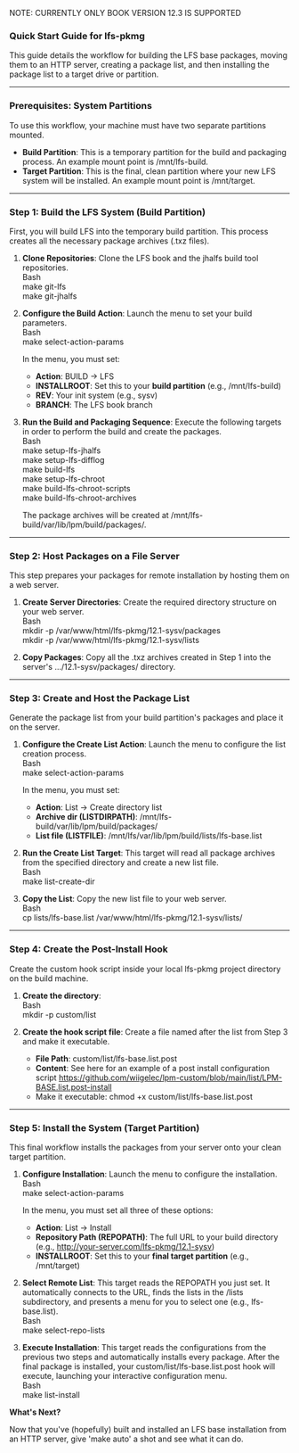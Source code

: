 NOTE: CURRENTLY ONLY BOOK VERSION 12.3 IS SUPPORTED

### **Quick Start Guide for lfs-pkmg**

This guide details the workflow for building the LFS base packages, moving them to an HTTP server, creating a package list, and then installing the package list to a target drive or partition.

---

### **Prerequisites: System Partitions**

To use this workflow, your machine must have two separate partitions mounted.

* **Build Partition**: This is a temporary partition for the build and packaging process. An example mount point is /mnt/lfs-build.  
* **Target Partition**: This is the final, clean partition where your new LFS system will be installed. An example mount point is /mnt/target.

---

### **Step 1: Build the LFS System (Build Partition)**

First, you will build LFS into the temporary build partition. This process creates all the necessary package archives (.txz files).

1. **Clone Repositories**: Clone the LFS book and the jhalfs build tool repositories.  
   Bash  
   make git-lfs  
   make git-jhalfs

2. **Configure the Build Action**: Launch the menu to set your build parameters.  
   Bash  
   make select-action-params

   In the menu, you must set:  
   * **Action**: BUILD \-\> LFS  
   * **INSTALLROOT**: Set this to your **build partition** (e.g., /mnt/lfs-build)  
   * **REV**: Your init system (e.g., sysv)  
   * **BRANCH**: The LFS book branch  
3. **Run the Build and Packaging Sequence**: Execute the following targets in order to perform the build and create the packages.  
   Bash  
   make setup-lfs-jhalfs  
   make setup-lfs-difflog  
   make build-lfs  
   make setup-lfs-chroot  
   make build-lfs-chroot-scripts  
   make build-lfs-chroot-archives

   The package archives will be created at /mnt/lfs-build/var/lib/lpm/build/packages/.

---

### **Step 2: Host Packages on a File Server**

This step prepares your packages for remote installation by hosting them on a web server.

1. **Create Server Directories**: Create the required directory structure on your web server.  
   Bash  
   mkdir \-p /var/www/html/lfs-pkmg/12.1-sysv/packages  
   mkdir \-p /var/www/html/lfs-pkmg/12.1-sysv/lists

2. **Copy Packages**: Copy all the .txz archives created in Step 1 into the server's .../12.1-sysv/packages/ directory.

---

### **Step 3: Create and Host the Package List**

Generate the package list from your build partition's packages and place it on the server.

1. **Configure the Create List Action**: Launch the menu to configure the list creation process.  
   Bash  
   make select-action-params

   In the menu, you must set:  
   * **Action**: List \-\> Create directory list  
   * **Archive dir (LISTDIRPATH)**: /mnt/lfs-build/var/lib/lpm/build/packages/  
   * **List file (LISTFILE)**: /mnt/lfs/var/lib/lpm/build/lists/lfs-base.list  
2. **Run the Create List Target**: This target will read all package archives from the specified directory and create a new list file.  
   Bash  
   make list-create-dir

3. **Copy the List**: Copy the new list file to your web server.  
   Bash  
   cp lists/lfs-base.list /var/www/html/lfs-pkmg/12.1-sysv/lists/

---

### **Step 4: Create the Post-Install Hook**

Create the custom hook script inside your local lfs-pkmg project directory on the build machine.

1. **Create the directory**:  
   Bash  
   mkdir \-p custom/list

2. **Create the hook script file**: Create a file named after the list from Step 3 and make it executable.  
   * **File Path**: custom/list/lfs-base.list.post  
   * **Content**: See here for an example of a post install configuration script https://github.com/wiigelec/lpm-custom/blob/main/list/LPM-BASE.list.post-install
   * Make it executable: chmod \+x custom/list/lfs-base.list.post

---

### **Step 5: Install the System (Target Partition)**

This final workflow installs the packages from your server onto your clean target partition.

1. **Configure Installation**: Launch the menu to configure the installation.  
   Bash  
   make select-action-params

   In the menu, you must set all three of these options:  
   * **Action**: List \-\> Install  
   * **Repository Path (REPOPATH)**: The full URL to your build directory (e.g., http://your-server.com/lfs-pkmg/12.1-sysv)  
   * **INSTALLROOT**: Set this to your **final target partition** (e.g., /mnt/target)  
2. **Select Remote List**: This target reads the REPOPATH you just set. It automatically connects to the URL, finds the lists in the /lists subdirectory, and presents a menu for you to select one (e.g., lfs-base.list).  
   Bash  
   make select-repo-lists

3. **Execute Installation**: This target reads the configurations from the previous two steps and automatically installs every package. After the final package is installed, your custom/list/lfs-base.list.post hook will execute, launching your interactive configuration menu.  
   Bash  
   make list-install  


**What's Next?**

Now that you've (hopefully) built and installed an LFS base installation from an HTTP server, give 'make auto' a shot and see what it can do.

